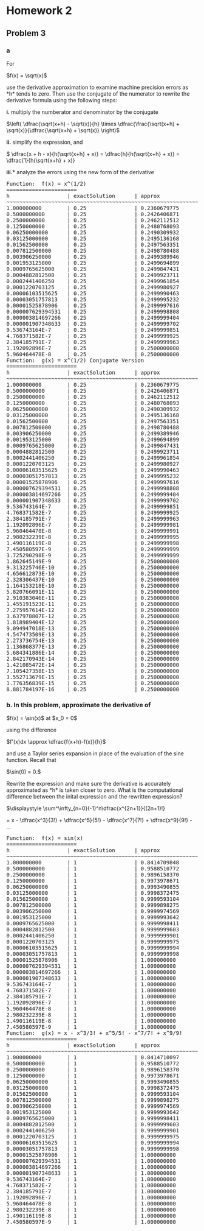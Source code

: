 # Homework 2

## Problem 3

### a

For 
<p>
  $f(x) = \sqrt(x)$
</p>
use the derivative approximation to examine machine precision errors as *h* tends to zero. Then use the conjugate of the numerator 
to rewrite the derivative formula using the following steps:

**i.** multiply the numberator and denominator by the conjugate 
<p>
  $\left( \dfrac{\sqrt(x+h) - \sqrt(x)}{h} \times \dfrac{\frac{\sqrt(x+h) + \sqrt(x)}{\dfrac{\sqrt(x+h) + \sqrt(x)} \right)$
</p>

**ii.** simplify the expression, and
<p>
  $ \dfrac{x + h - x}{h(\sqrt{x+h} + x)} = \dfrac{h}{h(\sqrt{x+h} + x)} = \dfrac{1}{h(\sqrt{x+h} + x)}
</p>

**iii.*** analyze the errors using the new form of the derivative
<pre>
Function:  f(x) = x^(1/2)
======================
h                  | exactSolution      | approx             | relError           | absError             
~~~~~~~~~~~~~~~~~~~~~~~~~~~~~~~~~~~~~~~~~~~~~~~~~~~~~~~~~~~~~~~~~~~~~~~~~~~~~~~~~~~~~~~~~~~~~~~~~~~~~~~~~
1.000000000        | 0.25               | 0.2360679775       | 5.572809e-02       | 1.393202e-02      
0.5000000000       | 0.25               | 0.2426406871       | 2.943725e-02       | 7.359313e-03      
0.2500000000       | 0.25               | 0.2462112512       | 1.515500e-02       | 3.788749e-03      
0.1250000000       | 0.25               | 0.2480768093       | 7.692763e-03       | 1.923191e-03      
0.06250000000      | 0.25               | 0.2490309932       | 3.876027e-03       | 9.690068e-04      
0.03125000000      | 0.25               | 0.2495136168       | 1.945533e-03       | 4.863832e-04      
0.01562500000      | 0.25               | 0.2497563351       | 9.746598e-04       | 2.436649e-04      
0.007812500000     | 0.25               | 0.2498780488       | 4.878050e-04       | 1.219512e-04      
0.003906250000     | 0.25               | 0.2499389946       | 2.440215e-04       | 6.100537e-05      
0.001953125000     | 0.25               | 0.2499694899       | 1.220405e-04       | 3.051013e-05      
0.0009765625000    | 0.25               | 0.2499847431       | 6.102771e-05       | 1.525693e-05      
0.0004882812500    | 0.25               | 0.2499923711       | 3.051572e-05       | 7.628929e-06      
0.0002441406250    | 0.25               | 0.2499961854       | 1.525832e-05       | 3.814581e-06      
0.0001220703125    | 0.25               | 0.2499980927       | 7.629278e-06       | 1.907320e-06      
0.00006103515625   | 0.25               | 0.2499990463       | 3.814668e-06       | 9.536670e-07      
0.00003051757813   | 0.25               | 0.2499995232       | 1.907349e-06       | 4.768372e-07      
0.00001525878906   | 0.25               | 0.2499997616       | 9.536743e-07       | 2.384186e-07      
0.000007629394531  | 0.25               | 0.2499998808       | 4.768372e-07       | 1.192093e-07      
0.000003814697266  | 0.25               | 0.2499999404       | 2.384186e-07       | 5.960464e-08      
0.000001907348633  | 0.25               | 0.2499999702       | 1.192093e-07       | 2.980232e-08      
9.536743164E-7     | 0.25               | 0.2499999851       | 5.960464e-08       | 1.490116e-08      
4.768371582E-7     | 0.25               | 0.2499999925       | 2.980232e-08       | 7.450581e-09      
2.384185791E-7     | 0.25               | 0.2499999963       | 1.490116e-08       | 3.725290e-09      
1.192092896E-7     | 0.25               | 0.2500000000       | 0.000000e+00       | 0.000000e+00      
5.960464478E-8     | 0.25               | 0.2500000000       | 0.000000e+00       | 0.000000e+00      
Function:  g(x) = x^(1/2) Conjugate Version
======================
h                  | exactSolution      | approx             | relError           | absError             
~~~~~~~~~~~~~~~~~~~~~~~~~~~~~~~~~~~~~~~~~~~~~~~~~~~~~~~~~~~~~~~~~~~~~~~~~~~~~~~~~~~~~~~~~~~~~~~~~~~~~~~~~
1.000000000        | 0.25               | 0.2360679775       | 5.572809e-02       | 1.393202e-02      
0.5000000000       | 0.25               | 0.2426406871       | 2.943725e-02       | 7.359313e-03      
0.2500000000       | 0.25               | 0.2462112512       | 1.515500e-02       | 3.788749e-03      
0.1250000000       | 0.25               | 0.2480768093       | 7.692763e-03       | 1.923191e-03      
0.06250000000      | 0.25               | 0.2490309932       | 3.876027e-03       | 9.690068e-04      
0.03125000000      | 0.25               | 0.2495136168       | 1.945533e-03       | 4.863832e-04      
0.01562500000      | 0.25               | 0.2497563351       | 9.746598e-04       | 2.436649e-04      
0.007812500000     | 0.25               | 0.2498780488       | 4.878050e-04       | 1.219512e-04      
0.003906250000     | 0.25               | 0.2499389946       | 2.440215e-04       | 6.100537e-05      
0.001953125000     | 0.25               | 0.2499694899       | 1.220405e-04       | 3.051013e-05      
0.0009765625000    | 0.25               | 0.2499847431       | 6.102771e-05       | 1.525693e-05      
0.0004882812500    | 0.25               | 0.2499923711       | 3.051572e-05       | 7.628929e-06      
0.0002441406250    | 0.25               | 0.2499961854       | 1.525832e-05       | 3.814581e-06      
0.0001220703125    | 0.25               | 0.2499980927       | 7.629278e-06       | 1.907320e-06      
0.00006103515625   | 0.25               | 0.2499990463       | 3.814668e-06       | 9.536670e-07      
0.00003051757813   | 0.25               | 0.2499995232       | 1.907341e-06       | 4.768353e-07      
0.00001525878906   | 0.25               | 0.2499997616       | 9.536725e-07       | 2.384181e-07      
0.000007629394531  | 0.25               | 0.2499998808       | 4.768367e-07       | 1.192092e-07      
0.000003814697266  | 0.25               | 0.2499999404       | 2.384185e-07       | 5.960462e-08      
0.000001907348633  | 0.25               | 0.2499999702       | 1.192093e-07       | 2.980232e-08      
9.536743164E-7     | 0.25               | 0.2499999851       | 5.960464e-08       | 1.490116e-08      
4.768371582E-7     | 0.25               | 0.2499999925       | 2.980232e-08       | 7.450580e-09      
2.384185791E-7     | 0.25               | 0.2499999963       | 1.490116e-08       | 3.725290e-09      
1.192092896E-7     | 0.25               | 0.2499999981       | 7.450581e-09       | 1.862645e-09      
5.960464478E-8     | 0.25               | 0.2499999991       | 3.725290e-09       | 9.313226e-10      
2.980232239E-8     | 0.25               | 0.2499999995       | 1.862645e-09       | 4.656613e-10      
1.490116119E-8     | 0.25               | 0.2499999998       | 9.313226e-10       | 2.328306e-10      
7.450580597E-9     | 0.25               | 0.2499999999       | 4.656613e-10       | 1.164153e-10      
3.725290298E-9     | 0.25               | 0.2499999999       | 2.328306e-10       | 5.820766e-11      
1.862645149E-9     | 0.25               | 0.2500000000       | 1.164153e-10       | 2.910383e-11      
9.313225746E-10    | 0.25               | 0.2500000000       | 5.820766e-11       | 1.455192e-11      
4.656612873E-10    | 0.25               | 0.2500000000       | 2.910383e-11       | 7.275958e-12      
2.328306437E-10    | 0.25               | 0.2500000000       | 1.455192e-11       | 3.637979e-12      
1.164153218E-10    | 0.25               | 0.2500000000       | 7.275958e-12       | 1.818989e-12      
5.820766091E-11    | 0.25               | 0.2500000000       | 3.637979e-12       | 9.094947e-13      
2.910383046E-11    | 0.25               | 0.2500000000       | 1.818989e-12       | 4.547474e-13      
1.455191523E-11    | 0.25               | 0.2500000000       | 9.094947e-13       | 2.273737e-13      
7.275957614E-12    | 0.25               | 0.2500000000       | 4.547474e-13       | 1.136868e-13      
3.637978807E-12    | 0.25               | 0.2500000000       | 2.273737e-13       | 5.684342e-14      
1.818989404E-12    | 0.25               | 0.2500000000       | 1.136868e-13       | 2.842171e-14      
9.094947018E-13    | 0.25               | 0.2500000000       | 5.684342e-14       | 1.421085e-14      
4.547473509E-13    | 0.25               | 0.2500000000       | 2.842171e-14       | 7.105427e-15      
2.273736754E-13    | 0.25               | 0.2500000000       | 1.421085e-14       | 3.552714e-15      
1.136868377E-13    | 0.25               | 0.2500000000       | 7.105427e-15       | 1.776357e-15      
5.684341886E-14    | 0.25               | 0.2500000000       | 3.552714e-15       | 8.881784e-16      
2.842170943E-14    | 0.25               | 0.2500000000       | 1.776357e-15       | 4.440892e-16      
1.421085472E-14    | 0.25               | 0.2500000000       | 8.881784e-16       | 2.220446e-16      
7.105427358E-15    | 0.25               | 0.2500000000       | 4.440892e-16       | 1.110223e-16      
3.552713679E-15    | 0.25               | 0.2500000000       | 2.220446e-16       | 5.551115e-17      
1.776356839E-15    | 0.25               | 0.2500000000       | 0.000000e+00       | 0.000000e+00      
8.881784197E-16    | 0.25               | 0.2500000000       | 0.000000e+00       | 0.000000e+00      
</pre>

### b. In this problem, approximate the derivative of 
<p>
  $f(x) = \sin(x)$ at $x_0 = 0$
</p>
using the difference
<p>
  $f'(x)dx \approx \dfrac{f(x+h)-f(x)}{h}$
</p>
and use a Taylor series expansion in place of the evaluation of the sine function. Recall that 
<p>
  $\sin(0) = 0.$
</p>
Rewrite the expression and make sure the derivative is accurately approximated as *h* is taken closer to zero. What is the computational difference between the inital expression and the rewritten expression?

<p>
  $\displaystyle \sum^\infty_{n=0}(-1)^n\dfrac{x^{2n+1}}{(2n+1)!}
  
  = x - \dfrac{x^3}{3!} + \dfrac{x^5}{5!} - \dfrac{x^7}{7!} + \dfrac{x^9}{9!} - ...
</p>
<pre>
Function:  f(x) = sin(x)
======================
h                  | exactSolution      | approx             | relError           | absError             
~~~~~~~~~~~~~~~~~~~~~~~~~~~~~~~~~~~~~~~~~~~~~~~~~~~~~~~~~~~~~~~~~~~~~~~~~~~~~~~~~~~~~~~~~~~~~~~~~~~~~~~~~
1.000000000        | 1                  | 0.8414709848       | 1.585290e-01       | 1.585290e-01      
0.5000000000       | 1                  | 0.9588510772       | 4.114892e-02       | 4.114892e-02      
0.2500000000       | 1                  | 0.9896158370       | 1.038416e-02       | 1.038416e-02      
0.1250000000       | 1                  | 0.9973978671       | 2.602133e-03       | 2.602133e-03      
0.06250000000      | 1                  | 0.9993490855       | 6.509145e-04       | 6.509145e-04      
0.03125000000      | 1                  | 0.9998372475       | 1.627525e-04       | 1.627525e-04      
0.01562500000      | 1                  | 0.9999593104       | 4.068961e-05       | 4.068961e-05      
0.007812500000     | 1                  | 0.9999898275       | 1.017249e-05       | 1.017249e-05      
0.003906250000     | 1                  | 0.9999974569       | 2.543130e-06       | 2.543130e-06      
0.001953125000     | 1                  | 0.9999993642       | 6.357828e-07       | 6.357828e-07      
0.0009765625000    | 1                  | 0.9999998411       | 1.589457e-07       | 1.589457e-07      
0.0004882812500    | 1                  | 0.9999999603       | 3.973643e-08       | 3.973643e-08      
0.0002441406250    | 1                  | 0.9999999901       | 9.934107e-09       | 9.934107e-09      
0.0001220703125    | 1                  | 0.9999999975       | 2.483527e-09       | 2.483527e-09      
0.00006103515625   | 1                  | 0.9999999994       | 6.208817e-10       | 6.208817e-10      
0.00003051757813   | 1                  | 0.9999999998       | 1.552204e-10       | 1.552204e-10      
0.00001525878906   | 1                  | 1.000000000        | 3.880507e-11       | 3.880507e-11      
0.000007629394531  | 1                  | 1.000000000        | 9.701240e-12       | 9.701240e-12      
0.000003814697266  | 1                  | 1.000000000        | 2.425282e-12       | 2.425282e-12      
0.000001907348633  | 1                  | 1.000000000        | 6.062928e-13       | 6.062928e-13      
9.536743164E-7     | 1                  | 1.000000000        | 1.515454e-13       | 1.515454e-13      
4.768371582E-7     | 1                  | 1.000000000        | 3.785861e-14       | 3.785861e-14      
2.384185791E-7     | 1                  | 1.000000000        | 9.436896e-15       | 9.436896e-15      
1.192092896E-7     | 1                  | 1.000000000        | 2.331468e-15       | 2.331468e-15      
5.960464478E-8     | 1                  | 1.000000000        | 5.551115e-16       | 5.551115e-16      
2.980232239E-8     | 1                  | 1.000000000        | 1.110223e-16       | 1.110223e-16      
1.490116119E-8     | 1                  | 1.000000000        | 0.000000e+00       | 0.000000e+00      
7.450580597E-9     | 1                  | 1.000000000        | 0.000000e+00       | 0.000000e+00      
Function:  g(x) = x - x^3/3! + x^5/5! - x^7/7! + x^9/9!
======================
h                  | exactSolution      | approx             | relError           | absError             
~~~~~~~~~~~~~~~~~~~~~~~~~~~~~~~~~~~~~~~~~~~~~~~~~~~~~~~~~~~~~~~~~~~~~~~~~~~~~~~~~~~~~~~~~~~~~~~~~~~~~~~~~
1.000000000        | 1                  | 0.8414710097       | 1.585290e-01       | 1.585290e-01      
0.5000000000       | 1                  | 0.9588510772       | 4.114892e-02       | 4.114892e-02      
0.2500000000       | 1                  | 0.9896158370       | 1.038416e-02       | 1.038416e-02      
0.1250000000       | 1                  | 0.9973978671       | 2.602133e-03       | 2.602133e-03      
0.06250000000      | 1                  | 0.9993490855       | 6.509145e-04       | 6.509145e-04      
0.03125000000      | 1                  | 0.9998372475       | 1.627525e-04       | 1.627525e-04      
0.01562500000      | 1                  | 0.9999593104       | 4.068961e-05       | 4.068961e-05      
0.007812500000     | 1                  | 0.9999898275       | 1.017249e-05       | 1.017249e-05      
0.003906250000     | 1                  | 0.9999974569       | 2.543130e-06       | 2.543130e-06      
0.001953125000     | 1                  | 0.9999993642       | 6.357828e-07       | 6.357828e-07      
0.0009765625000    | 1                  | 0.9999998411       | 1.589457e-07       | 1.589457e-07      
0.0004882812500    | 1                  | 0.9999999603       | 3.973643e-08       | 3.973643e-08      
0.0002441406250    | 1                  | 0.9999999901       | 9.934107e-09       | 9.934107e-09      
0.0001220703125    | 1                  | 0.9999999975       | 2.483527e-09       | 2.483527e-09      
0.00006103515625   | 1                  | 0.9999999994       | 6.208817e-10       | 6.208817e-10      
0.00003051757813   | 1                  | 0.9999999998       | 1.552204e-10       | 1.552204e-10      
0.00001525878906   | 1                  | 1.000000000        | 3.880507e-11       | 3.880507e-11      
0.000007629394531  | 1                  | 1.000000000        | 9.701240e-12       | 9.701240e-12      
0.000003814697266  | 1                  | 1.000000000        | 2.425282e-12       | 2.425282e-12      
0.000001907348633  | 1                  | 1.000000000        | 6.062928e-13       | 6.062928e-13      
9.536743164E-7     | 1                  | 1.000000000        | 1.515454e-13       | 1.515454e-13      
4.768371582E-7     | 1                  | 1.000000000        | 3.785861e-14       | 3.785861e-14      
2.384185791E-7     | 1                  | 1.000000000        | 9.436896e-15       | 9.436896e-15      
1.192092896E-7     | 1                  | 1.000000000        | 2.331468e-15       | 2.331468e-15      
5.960464478E-8     | 1                  | 1.000000000        | 5.551115e-16       | 5.551115e-16      
2.980232239E-8     | 1                  | 1.000000000        | 1.110223e-16       | 1.110223e-16      
1.490116119E-8     | 1                  | 1.000000000        | 0.000000e+00       | 0.000000e+00      
7.450580597E-9     | 1                  | 1.000000000        | 0.000000e+00       | 0.000000e+00      
</pre>
